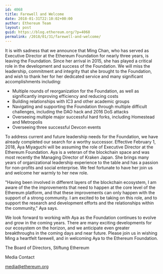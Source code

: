 ```yaml
---
id: 4068
title: Farewell and Welcome
date: 2018-01-31T22:10:02+00:00
author: Ethereum Team
layout: post
guid: https://blog.ethereum.org/?p=4068
permalink: /2018/01/31/farewell-and-welcome/
---
```

<span style="font-weight: 400;">It is with sadness that we announce that Ming Chan, who has served as Executive Director at the Ethereum Foundation for nearly three years, is leaving the Foundation. Since her arrival in 2015, she has played a critical role in the development and success of the Foundation. We will miss the leadership, commitment and integrity that she brought to the Foundation, and wish to thank her for her dedicated service and many significant accomplishments including:</span>
<ul>
 	<li><span style="font-weight: 400;">Multiple rounds of reorganization for the Foundation, as well as significantly improving efficiency and reducing costs</span></li>
 	<li><span style="font-weight: 400;">Building relationships with IC3 and other academic groups</span></li>
 	<li><span style="font-weight: 400;">Navigating and supporting the Foundation through multiple difficult challenges, including the DAO hack and 2016 DoS attacks</span></li>
 	<li><span style="font-weight: 400;">Overseeing multiple major successful hard forks, including Homestead and Metropolis</span></li>
 	<li><span style="font-weight: 400;">Overseeing three successful Devcon events</span></li>
</ul>
<span style="font-weight: 400;">To address current and future leadership needs for the Foundation, we have already completed our search for a worthy successor. Effective February 1, 2018, Aya Miyaguchi will be assuming the role of Executive Director at the Ethereum Foundation. Aya is a veteran of the blockchain space and was most recently the Managing Director of Kraken Japan. She brings many years of organizational leadership experience to the table and has a passion for non-profits and social enterprise. We feel fortunate to have her join us and welcome her warmly to her new role.</span>

"Having been involved in different layers of the blockchain ecosystem, I am aware of the the improvements that need to happen at the core level of the Ethereum platform, and that these improvements can only happen with the support of a strong community. I am excited to be taking on this role, and to support the research and development efforts and the relationships within the community," Aya says.

<span style="font-weight: 400;">We look forward to working with Aya as the Foundation continues to evolve and grow in the coming years. There are many exciting developments for our ecosystem on the horizon, and we anticipate even greater breakthroughs in the coming days and near future. Please join us in wishing Ming a heartfelt farewell, and in welcoming Aya to the Ethereum Foundation.</span>

<span style="font-weight: 400;">The Board of Directors, Stiftung Ethereum</span>

<span style="font-weight: 400;">Media Contact</span>

<a href="mailto:media@ethereum.org"><span style="font-weight: 400;">media@ethereum.org</span></a>
